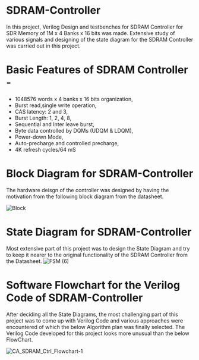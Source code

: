 # SDRAM-Controller
In this project, Verilog Design and testbenches for SDRAM Controller for SDR Memory of 1M x 4 Banks x 16 bits was made. Extensive study of various signals and designing of the state diagram for the SDRAM Controller was carried out in this project.



# Basic Features of SDRAM Controller - 

- 1048576 words x 4 banks x 16 bits organization, 
- Burst read,single write operation, 
- CAS latency: 2 and 3, 
- Burst Length: 1, 2, 4, 8, 
- Sequential and Inter leave burst, 
- Byte data controlled by DQMs (UDQM & LDQM), 
- Power-down Mode, 
- Auto-precharge and controlled precharge,
- 4K refresh cycles/64 mS


# Block Diagram for SDRAM-Controller

The hardware deisgn of the controller was designed by having the motivation from the following block diagram from the datasheet. 

![Block](https://user-images.githubusercontent.com/66430218/115138284-c0f05f00-a048-11eb-9c5d-ff85e56f9079.JPG)



# State Diagram for SDRAM-Controller

Most extensive part of this project was to design the State Diagram and try to keep it nearer to the original functionality of the SDRAM Controller from the Datasheet.
![FSM (6)](https://user-images.githubusercontent.com/66430218/115138287-c352b900-a048-11eb-859c-fa3a35ec7c69.jpg)




# Software Flowchart for the Verilog Code of SDRAM-Controller

After deciding all the State Diagrams, the most challenging part of this project was to come up with Verilog Code and various approaches were encountered of which the below Algorithm plan was finally selected. The Verilog Code developed for this project looks more unusual than the below FlowChart.

![CA_SDRAM_Ctrl_Flowchart-1](https://user-images.githubusercontent.com/66430218/115138285-c2218c00-a048-11eb-8917-61ff7ee334dd.jpg)

